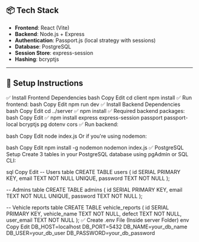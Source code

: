 ## 📦 Tech Stack

- **Frontend**: React (Vite)
- **Backend**: Node.js + Express
- **Authentication**: Passport.js (local strategy with sessions)
- **Database**: PostgreSQL
- **Session Store**: express-session
- **Hashing**: bcryptjs

---

## 🔧 Setup Instructions
✅ Install Frontend Dependencies
bash
Copy
Edit
cd client
npm install
✅ Run frontend:
bash
Copy
Edit
npm run dev
✅ Install Backend Dependencies
bash
Copy
Edit
cd ../server
✅ npm install
✅ Required backend packages:
bash
Copy
Edit
✅ npm install express express-session passport passport-local bcryptjs pg dotenv cors
✅ Run backend:

bash
Copy
Edit
node index.js
Or if you're using nodemon:

bash
Copy
Edit
npm install -g nodemon
nodemon index.js
✅ PostgreSQL Setup
Create 3 tables in your PostgreSQL database using pgAdmin or SQL CLI:

sql
Copy
Edit
-- Users table
CREATE TABLE users (
  id SERIAL PRIMARY KEY,
  email TEXT NOT NULL UNIQUE,
  password TEXT NOT NULL
);

-- Admins table
CREATE TABLE admins (
  id SERIAL PRIMARY KEY,
  email TEXT NOT NULL UNIQUE,
  password TEXT NOT NULL
);

-- Vehicle reports table
CREATE TABLE vehicle_reports (
  id SERIAL PRIMARY KEY,
  vehicle_name TEXT NOT NULL,
  defect TEXT NOT NULL,
  user_email TEXT NOT NULL
);
✅ Create .env File (Inside server Folder)
env
Copy
Edit
DB_HOST=localhost
DB_PORT=5432
DB_NAME=your_db_name
DB_USER=your_db_user
DB_PASSWORD=your_db_password
